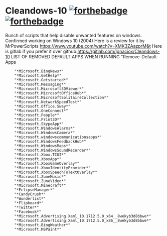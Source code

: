 # Cleandows-10 [![forthebadge](https://forthebadge.com/images/badges/0-percent-optimized.svg)](https://forthebadge.com)[![forthebadge](https://forthebadge.com/images/badges/works-on-my-machine.svg)](https://forthebadge.com)
Bunch of scripts that help disable unwanted features on windows.
Confirmed working on Windows 10 (2004)
Here is a review for it by MrPowerScripts https://www.youtube.com/watch?v=XMK3ZAazprM&t
Here is gitlab if you prefer it over github:https://gitlab.com/Ignaciox/Cleandows-10
LIST OF REMOVED DEFAULT APPS WHEN RUNNING "Remove-Default-Apps
        
        "*Microsoft.BingNews*"
        "*Microsoft.GetHelp*"
        "*Microsoft.Getstarted*"
        "*Microsoft.Messaging*"
        "*Microsoft.Microsoft3DViewer*"
        "*Microsoft.MicrosoftOfficeHub*"
        "*Microsoft.MicrosoftSolitaireCollection*"
        "*Microsoft.NetworkSpeedTest*"
        "*Microsoft.Office.Sway*"
        "*Microsoft.OneConnect*"
        "*Microsoft.People*"
        "*Microsoft.Print3D*"
        "*Microsoft.SkypeApp*"
        "*Microsoft.WindowsAlarms*"
        "*Microsoft.WindowsCamera*"
        "*microsoft.windowscommunicationsapps*"
        "*Microsoft.WindowsFeedbackHub*"
        "*Microsoft.WindowsMaps*"
        "*Microsoft.WindowsSoundRecorder*"
        "*Microsoft.Xbox.TCUI*"
        "*Microsoft.XboxApp*"
        "*Microsoft.XboxGameOverlay*"
        "*Microsoft.XboxIdentityProvider*"
        "*Microsoft.XboxSpeechToTextOverlay*"
        "*Microsoft.ZuneMusic*"
        "*Microsoft.ZuneVideo*"
        "*Microsoft.Minecraft*"
        "*EclipseManager*"
        "*CandyCrush*"
        "*Wunderlist*"
        "*Flipboard*"
        "*Twitter*"
        "*Facebook*"
        "*Microsoft.Advertising.Xaml_10.1712.5.0_x64__8wekyb3d8bbwe*"
        "*Microsoft.Advertising.Xaml_10.1712.5.0_x86__8wekyb3d8bbwe*"
        "*Microsoft.BingWeather*"
        "*Microsoft.MSPaint*"
